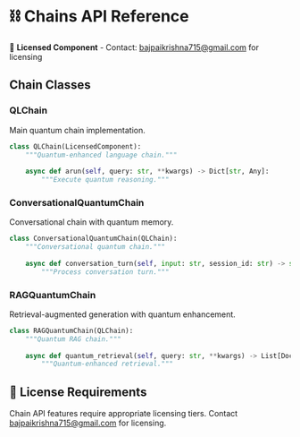 # ⛓️ Chains API Reference

🔐 **Licensed Component** - Contact: [bajpaikrishna715@gmail.com](mailto:bajpaikrishna715@gmail.com) for licensing

## Chain Classes

### QLChain

Main quantum chain implementation.

```python
class QLChain(LicensedComponent):
    """Quantum-enhanced language chain."""
    
    async def arun(self, query: str, **kwargs) -> Dict[str, Any]:
        """Execute quantum reasoning."""
```

### ConversationalQuantumChain

Conversational chain with quantum memory.

```python
class ConversationalQuantumChain(QLChain):
    """Conversational quantum chain."""
    
    async def conversation_turn(self, input: str, session_id: str) -> str:
        """Process conversation turn."""
```

### RAGQuantumChain

Retrieval-augmented generation with quantum enhancement.

```python
class RAGQuantumChain(QLChain):
    """Quantum RAG chain."""
    
    async def quantum_retrieval(self, query: str, **kwargs) -> List[Document]:
        """Quantum-enhanced retrieval."""
```

## 🔐 License Requirements

Chain API features require appropriate licensing tiers. Contact [bajpaikrishna715@gmail.com](mailto:bajpaikrishna715@gmail.com) for licensing.
